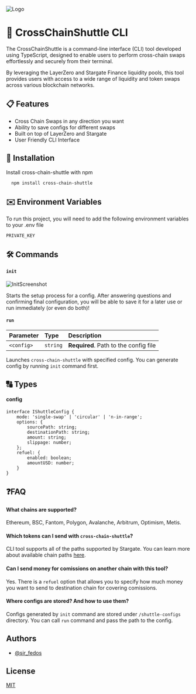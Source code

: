 
![Logo](https://i.ibb.co/r2WK8dS/Cross-Chain-Shuttle-CLI.png)


# 🚀 CrossChainShuttle CLI

The CrossChainShuttle is a command-line interface (CLI) tool developed using TypeScript, designed to enable users to perform cross-chain swaps effortlessly and securely from their terminal. 

By leveraging the LayerZero and Stargate Finance liquidity pools, this tool provides users with access to a wide range of liquidity and token swaps across various blockchain networks.


## 📋 Features

- Cross Chain Swaps in any direction you want
- Ability to save configs for different swaps
- Built on top of LayerZero and Stargate
- User Friendly CLI Interface


## 💾 Installation

Install cross-chain-shuttle with npm

```bash
  npm install cross-chain-shuttle
```
    
## ✉️ Environment Variables

To run this project, you will need to add the following environment variables to your .env file

`PRIVATE_KEY`



## 🛠️ Commands

#### ```init```

![InitScreenshot](https://i.ibb.co/LgxKRmy/2023-05-29-19-48-36.png)

Starts the setup process for a config. After answering questions and confirming final configuration, you will be able to save it for a later use or run immediately (or even do both)!

#### ```run```

| Parameter | Type     | Description                           |
| :-------- | :------- | :------------------------------------ |
| `<config>`| `string` | **Required**. Path to the config file |

Launches ```cross-chain-shuttle``` with specified config. You can generate config by running ```init``` command first.


## 🔠 Types

#### config

```
interface IShuttleConfig {
    mode: 'single-swap' | 'circular' | 'n-in-range';
    options: {
        sourcePath: string;
        destinationPath: string;
        amount: string;
        slippage: number;
    };
    refuel: {
        enabled: boolean;
        amountUSD: number;
    }
}
```


## ❓FAQ

#### What chains are supported?

Ethereum, BSC, Fantom, Polygon, Avalanche, Arbitrum, Optimism, Metis.

#### Which tokens can I send with ```cross-chain-shuttle```?

CLI tool supports all of the paths supported by Stargate. You can learn more about available chain paths [here](https://stargateprotocol.gitbook.io/stargate/developers/stargate-chain-paths). 

#### Can I send money for comissions on another chain with this tool?

Yes. There is a ```refuel``` option that allows you to specify how much money you want to send to destination chain for covering comissions.

#### Where configs are stored? And how to use them?

Configs generated by ```init``` command are stored under ```/shuttle-configs``` directory. You can call ```run``` command and pass the path to the config.


## Authors

- [@sir_fedos](https://twitter.com/sir_fedos)


## License

[MIT](https://choosealicense.com/licenses/mit/)

